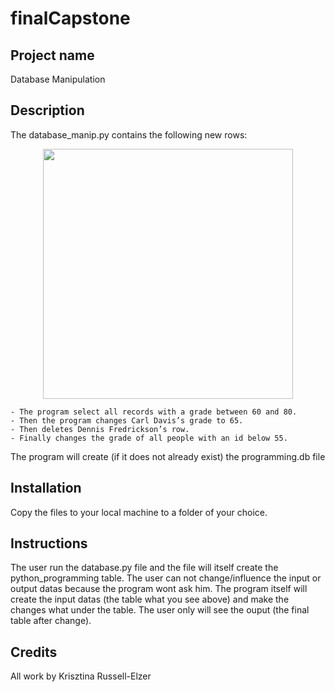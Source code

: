 # finalCapstone


<!-- PROJECTNAME -->
## Project name
Database Manipulation

<!-- Description -->
## Description

The database_manip.py contains the following new rows:
<div id="header" align="center">
  <img src="https://user-images.githubusercontent.com/82880530/216691466-94f1dfc3-6d48-4f16-8600-6465562192ab.png" {width=40px height=400px}/>
</div>
   
    - The program select all records with a grade between 60 and 80.
    - Then the program changes Carl Davis’s grade to 65.
    - Then deletes Dennis Fredrickson’s row.
    - Finally changes the grade of all people with an id below 55.
 The program will create (if it does not already exist) the programming.db file

<!-- Installation -->
## Installation

Copy the files to your local machine to a folder of your choice.

<!-- Instructions -->
## Instructions

The user run the database.py file and the file will itself create the python_programming table. The user can not change/influence the input or output datas because the program wont ask him. The program itself will create the input datas (the table what you see above) and make the changes what under the table. The user only will see the ouput (the final table after change).

<!-- Credits -->
## Credits

All work by Krisztina Russell-Elzer
